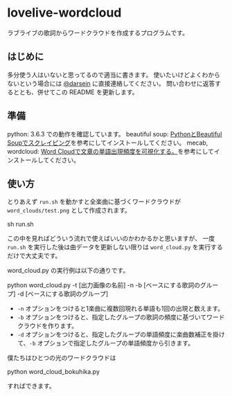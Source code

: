 # lovelive-wordcloud
ラブライブの歌詞からワードクラウドを作成するプログラムです。

## はじめに
多分使う人はいないと思ってるので適当に書きます。
使いたいけどよくわからないという場合には [@darsein](https://twitter.com/darsein) に直接連絡してください。
問い合わせに返答するととも、併せてこの README を更新します。

## 準備
python: 3.6.3 での動作を確認しています。
beautiful soup: [PythonとBeautiful Soupでスクレイピング](https://qiita.com/itkr/items/513318a9b5b92bd56185)を参考にしてインストールしてください。
mecab, wordcloud: [Word Cloudで文章の単語出現頻度を可視化する。](https://qiita.com/kenmatsu4/items/9b6ac74f831443d29074)を参考にしてインストールしてください。

## 使い方
とりあえず `run.sh` を動かすと全楽曲に基づくワードクラウドが `word_clouds/test.png` として作成されます。

  sh run.sh

この中を見ればどういう流れで使えばいいのかわかるかと思いますが、
一度 `run.sh` を実行した後は曲データを更新しない限りは `word_cloud.py` を実行するだけで大丈夫です。

word_cloud.py の実行例は以下の通りです。

  python word_cloud.py -t [出力画像の名前] -n -b [ベースにする歌詞のグループ] -d [ベースにする歌詞のグループ]

- `-n` オプションをつけると1楽曲に複数回現れる単語も1回の出現と数えます。
- `-b` オプションをつけると、指定したグループの歌詞の頻度に基づいてワードクラウドを作ります。
- `-d` オプションをつけると、指定したグループの単語頻度に楽曲数補正を掛けて、`-b` オプションで指定したグループの単語頻度から引きます。

僕たちはひとつの光のワードクラウドは

  python word_cloud_bokuhika.py

すればできます。
